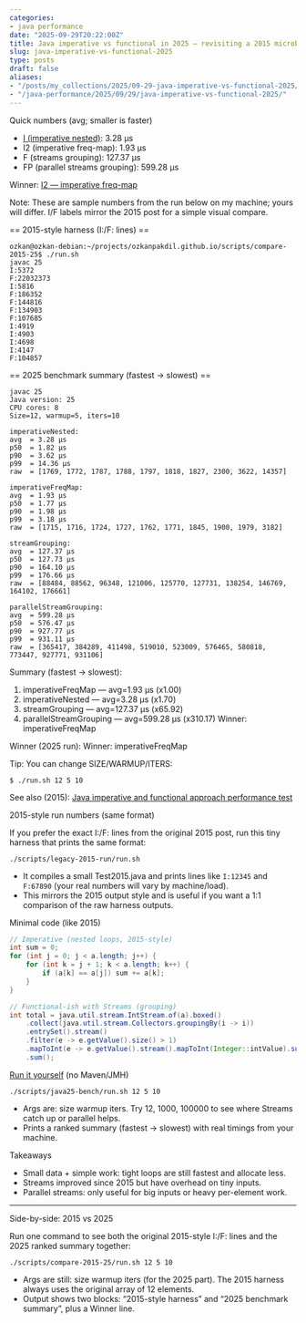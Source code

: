 ```yaml
---
categories:
- java performance
date: "2025-09-29T20:22:00Z"
title: Java imperative vs functional in 2025 — revisiting a 2015 microbenchmark
slug: java-imperative-vs-functional-2025
type: posts
draft: false
aliases:
- "/posts/my_collections/2025/09-29-java-imperative-vs-functional-2025/"
- "/java-performance/2025/09/29/java-imperative-vs-functional-2025/"
---
```

Quick numbers (avg; smaller is faster)

- [I (imperative nested)](https://github.com/ozkanpakdil/ozkanpakdil.github.io/blob/ec3bbcee3a1fcd28c673d4bcca8138b878a4a2be/scripts/java25-bench/Benchmark.java#L119): 3.28 µs
- I2 (imperative freq-map): 1.93 µs
- F (streams grouping): 127.37 µs
- FP (parallel streams grouping): 599.28 µs

Winner: [I2 — imperative freq-map](https://github.com/ozkanpakdil/ozkanpakdil.github.io/blob/ec3bbcee3a1fcd28c673d4bcca8138b878a4a2be/scripts/java25-bench/Benchmark.java#L130)

Note: These are sample numbers from the run below on my machine; yours will differ. I/F labels mirror the 2015 post for a simple visual compare.

== 2015-style harness (I:/F: lines) ==
```shell
ozkan@ozkan-debian:~/projects/ozkanpakdil.github.io/scripts/compare-2015-25$ ./run.sh
javac 25
I:5372
F:22032373
I:5816
F:186352
F:144816
F:134903
F:107685
I:4919
I:4903
I:4698
I:4147
F:104857
```

== 2025 benchmark summary (fastest → slowest) ==
```shell
javac 25
Java version: 25
CPU cores: 8
Size=12, warmup=5, iters=10

imperativeNested:
avg  = 3.28 µs
p50  = 1.82 µs
p90  = 3.62 µs
p99  = 14.36 µs
raw  = [1769, 1772, 1787, 1788, 1797, 1818, 1827, 2300, 3622, 14357]

imperativeFreqMap:
avg  = 1.93 µs
p50  = 1.77 µs
p90  = 1.98 µs
p99  = 3.18 µs
raw  = [1715, 1716, 1724, 1727, 1762, 1771, 1845, 1900, 1979, 3182]

streamGrouping:
avg  = 127.37 µs
p50  = 127.73 µs
p90  = 164.10 µs
p99  = 176.66 µs
raw  = [88484, 88562, 96348, 121006, 125770, 127731, 138254, 146769, 164102, 176661]

parallelStreamGrouping:
avg  = 599.28 µs
p50  = 576.47 µs
p90  = 927.77 µs
p99  = 931.11 µs
raw  = [365417, 384289, 411498, 519010, 523009, 576465, 580818, 773447, 927771, 931106]
```

Summary (fastest → slowest):
1. imperativeFreqMap — avg=1.93 µs (x1.00)
2. imperativeNested — avg=3.28 µs (x1.70)
3. streamGrouping — avg=127.37 µs (x65.92)
4. parallelStreamGrouping — avg=599.28 µs (x310.17)
   Winner: imperativeFreqMap

Winner (2025 run): Winner: imperativeFreqMap

Tip: You can change SIZE/WARMUP/ITERS:
```shell
$ ./run.sh 12 5 10
```

See also (2015): [Java imperative and functional approach performance test](/java-performance/2015/09/19/java-imperative-vs-functional/)

2015-style run numbers (same format)

If you prefer the exact I:/F: lines from the original 2015 post, run this tiny harness that prints the same format:

```
./scripts/legacy-2015-run/run.sh
```
- It compiles a small Test2015.java and prints lines like `I:12345` and `F:67890` (your real numbers will vary by machine/load).
- This mirrors the 2015 output style and is useful if you want a 1:1 comparison of the raw harness outputs.

Minimal code (like 2015)

```java
// Imperative (nested loops, 2015-style)
int sum = 0;
for (int j = 0; j < a.length; j++) {
    for (int k = j + 1; k < a.length; k++) {
        if (a[k] == a[j]) sum += a[k];
    }
}
```

```java
// Functional-ish with Streams (grouping)
int total = java.util.stream.IntStream.of(a).boxed()
    .collect(java.util.stream.Collectors.groupingBy(i -> i))
    .entrySet().stream()
    .filter(e -> e.getValue().size() > 1)
    .mapToInt(e -> e.getValue().stream().mapToInt(Integer::intValue).sum())
    .sum();
```

[Run it yourself](https://github.com/ozkanpakdil/ozkanpakdil.github.io/blob/4dd36a1b07b982dbad8e8283bc28efc7ebc8bb24/scripts/java25-bench/run.sh#L1) (no Maven/JMH)
```
./scripts/java25-bench/run.sh 12 5 10
```
- Args are: size warmup iters. Try 12, 1000, 100000 to see where Streams catch up or parallel helps.
- Prints a ranked summary (fastest → slowest) with real timings from your machine.

Takeaways
- Small data + simple work: tight loops are still fastest and allocate less.
- Streams improved since 2015 but have overhead on tiny inputs.
- Parallel streams: only useful for big inputs or heavy per-element work.

---

Side-by-side: 2015 vs 2025

Run one command to see both the original 2015-style I:/F: lines and the 2025 ranked summary together:
```
./scripts/compare-2015-25/run.sh 12 5 10
```
- Args are still: size warmup iters (for the 2025 part). The 2015 harness always uses the original array of 12 elements.
- Output shows two blocks: “2015-style harness” and “2025 benchmark summary”, plus a Winner line.
